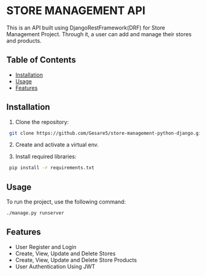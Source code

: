 # STORE MANAGEMENT API
This is an API built using DjangoRestFramework(DRF) for Store Management Project.
Through it, a user can add and manage their stores and products.

## Table of Contents
- [Installation](#installation)
- [Usage](#usage)
- [Features](#features)

## Installation
1. Clone the repository:
```bash
 git clone https://github.com/Gesare5/store-management-python-django.git
```

2. Create and activate a virtual env. 
   
3. Install required libraries:
```bash
 pip install -r requirements.txt
 ```

## Usage
To run the project, use the following command:
```bash
./manage.py runserver
```

## Features
- User Register and Login
- Create, View, Update and Delete Stores
- Create, View, Update and Delete Store Products
- User Authentication Using JWT 
